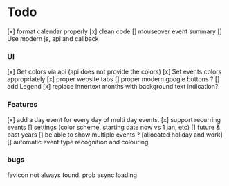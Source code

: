 # Todo
[x] format calendar properly
[x] clean code
[] mouseover event summary
[] Use modern js, api and callback 

### UI
[x] Get colors via api (api does not provide the colors)
[x] Set events colors appropriately
[x] proper website tabs
[] proper modern google buttons ?
[] add Legend
[x] replace innertext months with background text indication?

### Features
[x] add a day event for every day of multi day events.
[x] support recurring events
[] settings (color scheme, starting date now vs 1 jan, etc)
[] future & past years
[] be able to show multiple events ? [allocated holiday and work]
[] automatic event type recognition and colouring

### bugs
favicon not always found. prob async loading